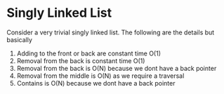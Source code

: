 ﻿# Singly Linked List
Consider a very trivial singly linked list. The following are the details but basically

1. Adding to the front or back are constant time O(1)
2. Removal from the back is constant time O(1)
3. Removal from the back is O(N) because we dont have a back pointer
4. Removal from the middle is O(N) as we require a traversal
5. Contains is O(N) because we dont have a back pointer
